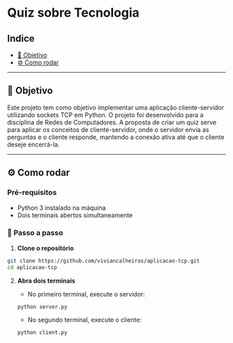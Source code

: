 # Quiz sobre Tecnologia

## Indice

+ [🎯 Objetivo](#-objetivo)
+ [⚙️ Como rodar](#-como-rodar)

---

## 🎯 Objetivo

Este projeto tem como objetivo implementar uma aplicação cliente-servidor utilizando sockets TCP em Python. O projeto foi desenvolvido para a disciplina de Redes de Computadores. A proposta de criar um quiz serve para aplicar os conceitos de cliente-servidor, onde o servidor envia as perguntas e o cliente responde, mantendo a conexão ativa até que o cliente deseje encerrá-la.

---

## ⚙️ Como rodar

### Pré-requisitos

- Python 3 instalado na máquina
- Dois terminais abertos simultaneamente

### 🚀 Passo a passo

1. **Clone o repositório**

```bash
git clone https://github.com/viviancalheiros/aplicacao-tcp.git
cd aplicacao-tcp
```

2. **Abra dois terminais**

    + No primeiro terminal, execute o servidor:

    ```bash
    python server.py
    ```

    + No segundo terminal, execute o cliente:

    ```bash
    python client.py
    ```
